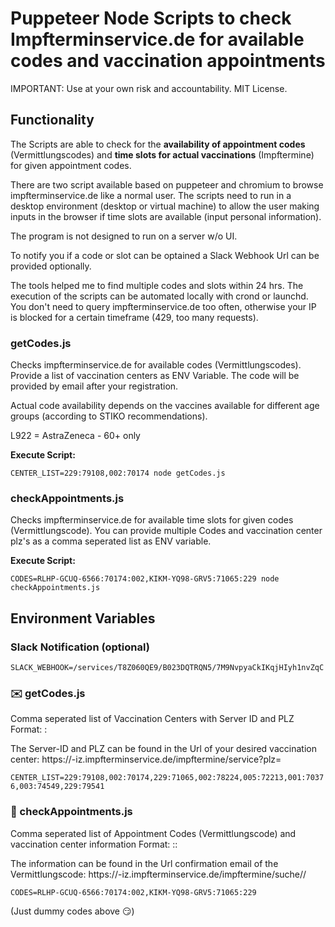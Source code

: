 # Puppeteer Node Scripts to check Impfterminservice.de for available codes and vaccination appointments

IMPORTANT: Use at your own risk and accountability. MIT License.

## Functionality

The Scripts are able to check for the __availability of appointment codes__ (Vermittlungscodes) and __time slots for actual vaccinations__ (Impftermine) for given appointment codes.

There are two script available based on puppeteer and chromium to browse impfterminservice.de like a normal user. The scripts need to run in a desktop environment (desktop or virtual machine) to allow the user making inputs in the browser if time slots are available (input personal information).

The program is not designed to run on a server w/o UI. 

To notify you if a code or slot can be optained a Slack Webhook Url can be provided optionally.

The tools helped me to find multiple codes and slots within 24 hrs. The execution of the scripts can be automated locally with crond or launchd. You don't need to query impfterminservice.de too often, otherwise your IP is blocked for a certain timeframe (429, too many requests).

### getCodes.js

Checks impfterminservice.de for available codes (Vermittlungscodes). Provide a list of vaccination centers as ENV Variable. The code will be provided by email after your registration.

Actual code availability depends on the vaccines available for different age groups (according to STIKO recommendations).

L922 = AstraZeneca - 60+ only

__Execute Script:__

``
CENTER_LIST=229:79108,002:70174 node getCodes.js
``

### checkAppointments.js

Checks impfterminservice.de for available time slots for given codes (Vermittlungscode). You can provide multiple Codes and vaccination center plz's as a comma seperated list as ENV variable.

__Execute Script:__

``
CODES=RLHP-GCUQ-6566:70174:002,KIKM-YQ98-GRV5:71065:229 node checkAppointments.js
``


## Environment Variables

### Slack Notification (optional)

``
SLACK_WEBHOOK=/services/T8Z060QE9/B023DQTRQN5/7M9NvpyaCkIKqjHIyh1nvZqC
``

### :envelope: getCodes.js

Comma seperated list of Vaccination Centers with Server ID and PLZ
Format: <Server-ID>:<PLZ>

The Server-ID and PLZ can be found in the Url of your desired vaccination center: https://<Server-ID>-iz.impfterminservice.de/impftermine/service?plz=<PLZ>

``
CENTER_LIST=229:79108,002:70174,229:71065,002:78224,005:72213,001:70376,003:74549,229:79541
``

### :date: checkAppointments.js

Comma seperated list of Appointment Codes (Vermittlungscode) and vaccination center information
Format: <Appointment Code>:<PLZ>:<Server-ID>

The information can be found in the Url confirmation email of the Vermittlungscode: https://<Server-ID>-iz.impfterminservice.de/impftermine/suche/<Appointment Code>/<PLZ>

``
CODES=RLHP-GCUQ-6566:70174:002,KIKM-YQ98-GRV5:71065:229
``

(Just dummy codes above :smirk:)